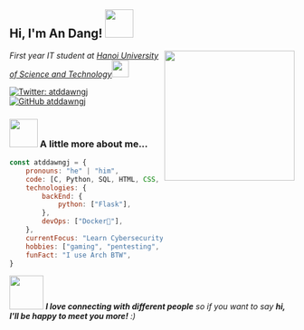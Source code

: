 <h2> Hi, I'm An Dang! <img src="https://media.giphy.com/media/mGcNjsfWAjY5AEZNw6/giphy.gif" width="50"></h2>
<img align='right' src="https://media.giphy.com/media/M9gbBd9nbDrOTu1Mqx/giphy.gif" width="230">    
<p><em>First year IT student at <a href="https://hust.edu.vn/">Hanoi University of Science and Technology</a><img src="https://media.giphy.com/media/fYSnHlufseco8Fh93Z/giphy.gif" width="30">
<!---
</br>Developer Consultant at <a href="https://www.thoughtworks.com">ThoughtWorks</a><img src="https://media.giphy.com/media/WUlplcMpOCEmTGBtBW/giphy.gif" width="30"> 
--->
</em></p>

<!---
[![Twitter: ThaiiBraga](https://img.shields.io/twitter/follow/ThaiiBraga?style=social)](https://twitter.com/ThaiiBraga)
[![Linkedin: thaianebraga](https://img.shields.io/badge/-thaianebraga-blue?style=flat-square&logo=Linkedin&logoColor=white&link=https://www.linkedin.com/in/thaianebraga/)](https://www.linkedin.com/in/thaianebraga/)
--->
[![Twitter: atddawngj](https://img.shields.io/twitter/follow/atddawngj?style=social)](https://twitter.com/atddawngj)
[![GitHub atddawngj](https://img.shields.io/github/followers/atddawngj?label=follow&style=social)](https://github.com/atddawngj)


### <img src="https://media.giphy.com/media/VgCDAzcKvsR6OM0uWg/giphy.gif" width="50"> A little more about me...  

```javascript
const atddawngj = {
    pronouns: "he" | "him",
    code: [C, Python, SQL, HTML, CSS, JavaScript],
    technologies: {
        backEnd: {
            python: ["Flask"],
        },
        devOps: ["Docker🐳"],
    },
    currentFocus: "Learn Cybersecurity",
    hobbies: ["gaming", "pentesting", "sleep"],
    funFact: "I use Arch BTW",
}
```

<img src="https://media.giphy.com/media/LnQjpWaON8nhr21vNW/giphy.gif" width="60"> <em><b>I love connecting with different people</b> so if you want to say <b>hi, I'll be happy to meet you more!</b> :)</em>


<!---
- 👋 Hi, I’m @atddawngj
- 👀 I’m interested in ...
- 🌱 I’m currently learning ...
- 💞️ I’m looking to collaborate on ...
- 📫 How to reach me ...
- 😄 Pronouns: ...
- ⚡ Fun fact: ...
--->

<!---
atddawngj/atddawngj is a ✨ special ✨ repository because its `README.md` (this file) appears on your GitHub profile.
You can click the Preview link to take a look at your changes.
--->
